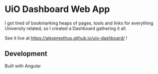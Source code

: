# UiO Dashboard Web App

I got tired of bookmarking heaps of pages, tools and links for everything University related, so I created a Dashboard gathering it all.

See it live at https://alexpresthus.github.io/uio-dashboard/ !


## Development

Built with Angular
